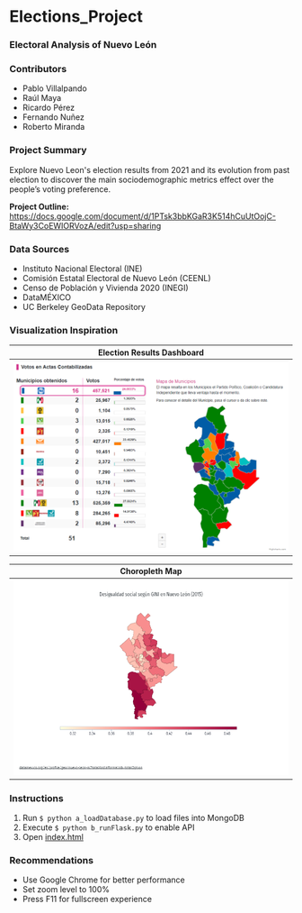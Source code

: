 # Elections_Project
### Electoral Analysis of Nuevo León

### Contributors

+ Pablo Villalpando
+ Raúl Maya
+ Ricardo Pérez
+ Fernando Nuñez
+ Roberto Miranda

### Project Summary

Explore Nuevo Leon's election results from 2021 and its evolution from past election to discover the main sociodemographic metrics effect over the people’s voting preference.

**Project Outline:** 
https://docs.google.com/document/d/1PTsk3bbKGaR3K514hCuUtOojC-BtaWy3CoEWIORVozA/edit?usp=sharing

### Data Sources

+ Instituto Nacional Electoral (INE)
+ Comisión Estatal Electoral de Nuevo León (CEENL)
+ Censo de Población y Vivienda 2020 (INEGI)
+ DataMÉXICO
+ UC Berkeley GeoData Repository

### Visualization Inspiration

| Election Results Dashboard |
| --- |
| ![Dashboard](resources/images/Dashboard.png) |

| Choropleth Map |
| --- |
| ![Desigualdad](resources/images/Desigualdad.png) |

### Instructions
1. Run `$ python a_loadDatabase.py` to load files into MongoDB
2. Execute `$ python b_runFlask.py` to enable API
3. Open [index.html](index.html)

### Recommendations
+ Use Google Chrome for better performance
+ Set zoom level to 100%
+ Press F11 for fullscreen experience